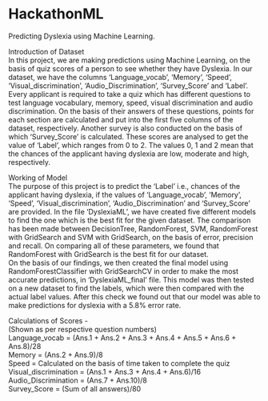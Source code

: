 # HackathonML
Predicting Dyslexia using Machine Learning.

Introduction of Dataset <br />
In this project, we are making predictions using Machine Learning, on the basis of quiz scores of a person to see whether they have Dyslexia. In our dataset, we have the columns ‘Language_vocab’, ‘Memory’, ‘Speed’, ‘Visual_discrimination’, ‘Audio_Discrimination’, ‘Survey_Score’ and ‘Label’. Every applicant is required to take a quiz which has different questions to test language vocabulary, memory, speed, visual discrimination and audio discrimination. On the basis of their answers of these questions, points for each section are calculated and put into the first five columns of the dataset, respectively. Another survey is also conducted on the basis of which ‘Survey_Score’ is calculated. These scores are analysed to get the value of ‘Label’, which ranges from 0 to 2. The values 0, 1 and 2 mean that the chances of the applicant having dyslexia are low, moderate and high, respectively. 

Working of Model <br />
The purpose of this project is to predict the ‘Label’ i.e., chances of the applicant having dyslexia, if the values of ‘Language_vocab’, ‘Memory’, ‘Speed’, ‘Visual_discrimination’, ‘Audio_Discrimination’ and ‘Survey_Score’ are provided. In the file ‘DyslexiaML’, we have created five different models to find the one which is the best fit for the given dataset. The comparison has been made between DecisionTree, RandomForest, SVM, RandomForest with GridSearch and SVM with GridSearch, on the basis of error, precision and recall. On comparing all of these parameters, we found that RandomForest with GridSearch is the best fit for our dataset. <br />
On the basis of our findings, we then created the final model using RandomForestClassifier with GridSearchCV in order to make the most accurate predictions, in ‘DyslexiaML_final’ file. This model was then tested on a new dataset to find the labels, which were then compared with the actual label values. After this check we found out that our model was able to make predictions for dyslexia with a 5.8% error rate.

Calculations of Scores - <br />
(Shown as per respective question numbers)<br />
Language_vocab = (Ans.1 + Ans.2 + Ans.3 + Ans.4 + Ans.5 + Ans.6 + Ans.8)/28<br />
Memory = (Ans.2 + Ans.9)/8 <br />
Speed = Calculated on the basis of time taken to complete the quiz <br />
Visual_discrimination = (Ans.1 + Ans.3 + Ans.4 + Ans.6)/16 <br />
Audio_Discrimination = (Ans.7 + Ans.10)/8 <br />
Survey_Score = (Sum of all answers)/80 <br />


